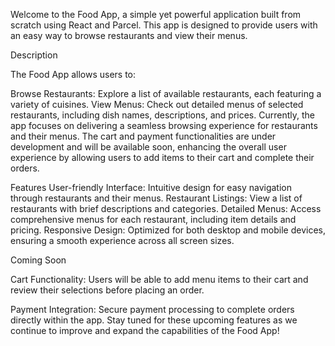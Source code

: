 Welcome to the Food App, a simple yet powerful application built from scratch using React and Parcel. This app is designed to provide users with an easy way to browse restaurants and view their menus.

Description

The Food App allows users to:

Browse Restaurants: Explore a list of available restaurants, each featuring a variety of cuisines.
View Menus: Check out detailed menus of selected restaurants, including dish names, descriptions, and prices.
Currently, the app focuses on delivering a seamless browsing experience for restaurants and their menus. The cart and payment functionalities are under development and will be available soon, enhancing the overall user experience by allowing users to add items to their cart and complete their orders.

Features
User-friendly Interface: Intuitive design for easy navigation through restaurants and their menus.
Restaurant Listings: View a list of restaurants with brief descriptions and categories.
Detailed Menus: Access comprehensive menus for each restaurant, including item details and pricing.
Responsive Design: Optimized for both desktop and mobile devices, ensuring a smooth experience across all screen sizes.

Coming Soon

Cart Functionality: Users will be able to add menu items to their cart and review their selections before placing an order.

Payment Integration: Secure payment processing to complete orders directly within the app.
Stay tuned for these upcoming features as we continue to improve and expand the capabilities of the Food App!
